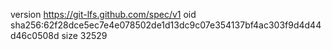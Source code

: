 version https://git-lfs.github.com/spec/v1
oid sha256:62f28dce5ec7e4e078502de1d13dc9c07e354137bf4ac303f9d4d44d46c0508d
size 32529
